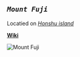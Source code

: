 ## *`Mount Fuji`*

Locatied on  [*Honshu island*](https://en.wikipedia.org/wiki/Honshu)

[**Wiki**](https://en.wikipedia.org/wiki/Mount_Fuji)

![*Mount Fuji*](https://en.wikipedia.org/wiki/Mount_Fuji#/media/File:Numazu_and_Mount_Fuji.jpg)
